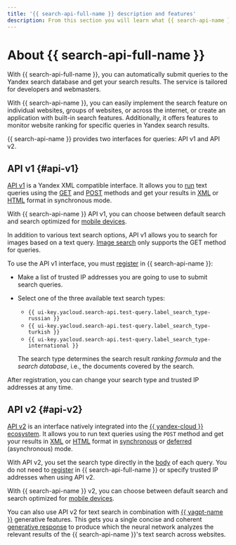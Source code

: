 ```yaml
---
title: '{{ search-api-full-name }} description and features'
description: From this section you will learn what {{ search-api-name }} is, what tools and features it provides, and what challenges it can be up to.
---
```


# About {{ search-api-full-name }}

With {{ search-api-full-name }}, you can automatically submit queries to the Yandex search database and get your search results. The service is tailored for developers and webmasters.

With {{ search-api-name }}, you can easily implement the search feature on individual websites, groups of websites, or across the internet, or create an application with built-in search features. Additionally, it offers features to monitor website ranking for specific queries in Yandex search results.

{{ search-api-name }} provides two interfaces for queries: API v1 and API v2.

## API v1 {#api-v1}

[API v1](./get-request.md) is a Yandex XML compatible interface. It allows you to [run](../operations/searching.md) text queries using the [GET](../concepts/get-request.md) and [POST](../concepts/post-request.md) methods and get your results in [XML](./response.md) or [HTML](./html-response.md) format in synchronous mode.

With {{ search-api-name }} API v1, you can choose between default search and search optimized for [mobile devices](../operations/mobile.md).

In addition to various text search options, API v1 allows you to search for images based on a text query. [Image search](./pic-search.md) only supports the GET method for queries.

To use the API v1 interface, you must [register](../operations/workaround.md) in {{ search-api-name }}:
* Make a list of trusted IP addresses you are going to use to submit search queries.
* Select one of the three available text search types:

    * `{{ ui-key.yacloud.search-api.test-query.label_search_type-russian }}`
    * `{{ ui-key.yacloud.search-api.test-query.label_search_type-turkish }}`
    * `{{ ui-key.yacloud.search-api.test-query.label_search_type-international }}`

    The search type determines the search result _ranking formula_ and the _search database_, i.e., the documents covered by the search.
    
After registration, you can change your search type and trusted IP addresses at any time.

## API v2 {#api-v2}

[API v2](../operations/web-search.md) is an interface natively integrated into the [{{ yandex-cloud }} ecosystem](../../overview/concepts/services.md). It allows you to run text queries using the `POST` method and get your results in [XML](./response.md) or [HTML](./html-response.md) format in [synchronous](../operations/web-search-sync.md) or [deferred](../operations/web-search.md) (asynchronous) mode.

With API v2, you set the search type directly in the [body](./web-search.md#parameters) of each query. You do not need to [register](../operations/workaround.md#registration) in {{ search-api-full-name }} or specify trusted IP addresses when using API v2.

With {{ search-api-name }} v2, you can choose between default search and search optimized for [mobile devices](../operations/v2-mobile.md).

You can also use API v2 for text search in combination with [{{ yagpt-name }}](../../foundation-models/concepts/yandexgpt/index.md) generative features. This gets you a single concise and coherent [generative response](./generative-response.md) to produce which the neural network analyzes the relevant results of the {{ search-api-name }}'s text search across websites.

